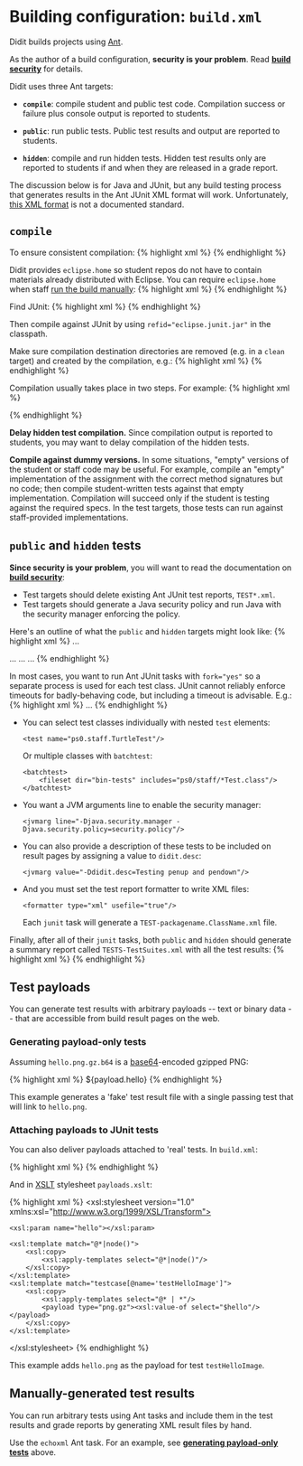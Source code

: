 # Building configuration: `build.xml`

Didit builds projects using [Ant](http://ant.apache.org).

As the author of a build configuration, **security is your problem**.
Read **[build security]** for details.

Didit uses three Ant targets:

 * **`compile`**: compile student and public test code.
   Compilation success or failure plus console output is reported to students.

 * **`public`**: run public tests.
   Public test results and output are reported to students.

 * **`hidden`**: compile and run hidden tests.
   Hidden test results only are reported to students if and when they are released in a grade report.

The discussion below is for Java and JUnit, but any build testing process that generates results in the Ant JUnit XML format will work.
Unfortunately, [this XML format](http://stackoverflow.com/questions/442556/spec-for-junit-xml-output) is not a documented standard.

## `compile`

To ensure consistent compilation:
{% highlight xml %}
<property name="ant.build.javac.target" value="..."/>
<property name="build.sysclasspath" value="ignore"/>
{% endhighlight %}

Didit provides `eclipse.home` so student repos do not have to contain materials already distributed with Eclipse.
You can require `eclipse.home` when staff [run the build manually]:
{% highlight xml %}
<fail unless="eclipse.home"/>
{% endhighlight %}

Find JUnit:
{% highlight xml %}
<path id="eclipse.junit.jar">
    <fileset dir="${eclipse.home}" includes="**/org.junit_4*/junit.jar"/>
    <fileset dir="${eclipse.home}" includes="**/org.junit4_4*/junit.jar"/>
    <fileset dir="${eclipse.home}" includes="**/org.hamcrest.core_*.jar"/>
</path>
{% endhighlight %}

Then compile against JUnit by using `refid="eclipse.junit.jar"` in the classpath.

Make sure compilation destination directories are removed (e.g. in a `clean` target) and created by the compilation, e.g.:
{% highlight xml %}
<target name="clean">
    <delete dir="bin-student"/>
    <delete dir="bin-public"/>
    <delete dir="bin-hidden"/>
</target>
{% endhighlight %}

Compilation usually takes place in two steps.
For example:
{% highlight xml %}
<target name="compile-student">
    <mkdir dir="bin-student"/>
    <javac srcdir="src" destdir="bin-student" debug="on">
        <include name="ps0/*.java"/>
        <classpath>
            <path refid="eclipse.junit.jar"/>
        </classpath>
    </javac>
</target>

<target name="compile-public">
    <mkdir dir="bin-public"/>
    <javac srcdir="grader-proj/src" destdir="bin-public" debug="on">
        <include name="ps0/staff/*.java"/>
        <classpath>
            <path refid="eclipse.junit.jar"/>
            <pathelement location="bin-student"/>
        </classpath>
    </javac>
</target>
{% endhighlight %}

**Delay hidden test compilation.**
Since compilation output is reported to students, you may want to delay compilation of the hidden tests.

**Compile against dummy versions.**
In some situations, "empty" versions of the student or staff code may be useful.
For example, compile an "empty" implementation of the assignment with the correct method signatures but no code; then compile student-written tests against that empty implementation.
Compilation will succeed only if the student is testing against the required specs.
In the test targets, those tests can run against staff-provided implementations.

## `public` and `hidden` tests

**Since security is your problem**, you will want to read the documentation on **[build security]**:

+ Test targets should delete existing Ant JUnit test reports, `TEST*.xml`.
+ Test targets should generate a Java security policy and run Java with the security manager enforcing the policy.

Here's an outline of what the `public` and `hidden` targets might look like:
{% highlight xml %}
<target name="test-clean">
    <delete><fileset dir="." includes="TEST*.xml"/></delete>
    <delete><fileset file="security.policy"/></delete>
    <echo file="security.policy"> ... </echo>
</target>

<target name="public" depends="test-clean">
    <junit fork="yes" timeout="...">
        <jvmarg line="-Djava.security.manager -Djava.security.policy=security.policy"/>
        <jvmarg value="-Ddidit.desc=..."/>
        <formatter type="xml" usefile="true"/>
        <test name="..." />
        <classpath> ... </classpath>
    </junit>
    <junit fork="yes" timeout="...">
        ...
    </junit>
    <junitreport><fileset dir="." includes="TEST-*.xml"/></junitreport>
</target>

<target name="hidden" depends="test-clean, compile-hidden">
    ...
</target>
{% endhighlight %}

In most cases, you want to run Ant JUnit tasks with `fork="yes"` so a separate process is used for each test class.
JUnit cannot reliably enforce timeouts for badly-behaving code, but including a timeout is advisable.
E.g.:
{% highlight xml %}
<junit fork="yes" timeout="5000"> ... </junit>
{% endhighlight %}

+ You can select test classes individually with nested `test` elements:
  
      <test name="ps0.staff.TurtleTest"/>
  
  Or multiple classes with `batchtest`:
  
      <batchtest>
          <fileset dir="bin-tests" includes="ps0/staff/*Test.class"/>
      </batchtest>

+ You want a JVM arguments line to enable the security manager:

      <jvmarg line="-Djava.security.manager -Djava.security.policy=security.policy"/>

+ You can also provide a description of these tests to be included on result pages by assigning a value to `didit.desc`:

      <jvmarg value="-Ddidit.desc=Testing penup and pendown"/>

+ And you must set the test report formatter to write XML files:

      <formatter type="xml" usefile="true"/>

  Each `junit` task will generate a `TEST-packagename.ClassName.xml` file.

Finally, after all of their `junit` tasks, both `public` and `hidden` should generate a summary report called `TESTS-TestSuites.xml` with all the test results:
{% highlight xml %}
<junitreport>
    <fileset dir="." includes="TEST-*.xml"/>
</junitreport>
{% endhighlight %}

## Test payloads

You can generate test results with arbitrary payloads -- text or binary data -- that are accessible from build result pages on the web.

### Generating payload-only tests

Assuming `hello.png.gz.b64` is a [base64](http://en.wikipedia.org/wiki/Base64)-encoded gzipped PNG:

{% highlight xml %}
<loadfile property="payload.hello" srcFile="hello.png.gz.b64" failonerror="false"/>
<property name="payload.hello" value=""/>
<echoxml file="TEST-z-images.xml">
    <testsuite name="Images" tests="1" failures="0" errors="0">
        <properties>
            <property name="didit.desc" value="Images!"/>
        </properties>
        <testcase name="hello">
            <payload type="png.gz">${payload.hello}</payload>
        </testcase>
    </testsuite>
</echoxml>
{% endhighlight %}

This example generates a 'fake' test result file with a single passing test that will link to `hello.png`.

### Attaching payloads to JUnit tests

You can also deliver payloads attached to 'real' tests.
In `build.xml`:

{% highlight xml %}
<loadfile property="payload.hello" srcFile="hello.png.gz.b64" failonerror="false"/>
<property name="payload.hello" value=""/>
<xslt in="TEST-ps0.staff.TurtleTest.xml"
      out="TEST-ps0.staff.TurtleTest.out.xml"
      style="grader-proj/payloads.xslt"
      failOnError="false">
    <param name="hello" expression="${payload.hello}"/>
</xslt>
<move file="TEST-ps0.staff.TurtleTest.out.xml"
      tofile="TEST-ps0.staff.TurtleTest.xml"
      failonerror="false"/>
{% endhighlight %}

And in [XSLT](http://en.wikipedia.org/wiki/XSLT) stylesheet `payloads.xslt`:

{% highlight xml %}
<xsl:stylesheet version="1.0" xmlns:xsl="http://www.w3.org/1999/XSL/Transform">

    <xsl:param name="hello"></xsl:param>
    
    <xsl:template match="@*|node()">
        <xsl:copy>
            <xsl:apply-templates select="@*|node()"/>
        </xsl:copy>
    </xsl:template>
    <xsl:template match="testcase[@name='testHelloImage']">
        <xsl:copy>
            <xsl:apply-templates select="@* | *"/>
            <payload type="png.gz"><xsl:value-of select="$hello"/></payload>
        </xsl:copy>
    </xsl:template>
</xsl:stylesheet>
{% endhighlight %}

This example adds `hello.png` as the payload for test `testHelloImage`.

## Manually-generated test results

You can run arbitrary tests using Ant tasks and include them in the test results and grade reports by generating XML result files by hand.

Use the `echoxml` Ant task.
For an example, see **[generating payload-only tests]** above.

[build security]: build-security.html
[run the build manually]: building-locally.html
[generating payload-only tests]: #generating-payload-only-tests
